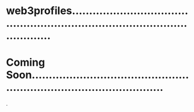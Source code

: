 # web3profiles....................................................................................................
# Coming Soon............................................................................................
.
